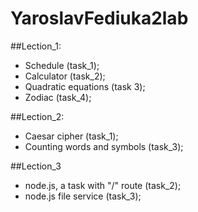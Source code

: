 # YaroslavFediuka2lab
  
##Lection_1: 
- Schedule (task_1);
- Calculator (task_2);
- Quadratic equations (task 3);
- Zodiac (task_4);

##Lection_2:
- Caesar cipher (task_1);
- Counting words and symbols (task_3);

##Lection_3
- node.js, a task with "/" route (task_2);
- node.js file service (task_3);
